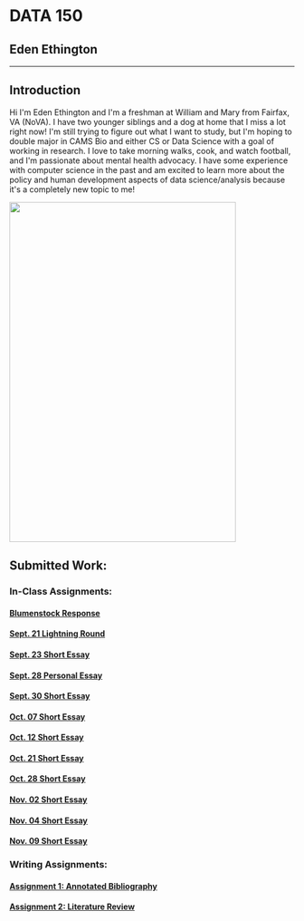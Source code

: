 # DATA 150

## Eden Ethington
---

## Introduction
Hi I'm Eden Ethington and I'm a freshman at William and Mary from Fairfax, VA (NoVA). I have two younger siblings and a dog at home that I miss a lot right now! I'm still trying to figure out what I want to study, but I'm hoping to double major in CAMS Bio and either CS or Data Science with a goal of working in research. I love to take morning walks, cook, and watch football, and I'm passionate about mental health advocacy. I have some experience with computer science in the past and am excited to learn more about the policy and human development aspects of data science/analysis because it's a completely new topic to me!

<img src="DSC_0003-Edit.jpg" width="400" height="600">

## Submitted Work:

### In-Class Assignments:

#### [Blumenstock Response](Blumenstock_Response.md)
#### [Sept. 21 Lightning Round](In_Class_Sept_21.md)
#### [Sept. 23 Short Essay](In_Class_Sept_23.md)
#### [Sept. 28 Personal Essay](In_Class_Sept_28.md)
#### [Sept. 30 Short Essay](In_Class_Sept_30.md)
#### [Oct. 07 Short Essay](In_Class_Oct_07.md)
#### [Oct. 12 Short Essay](In_Class_Oct_12.md)
#### [Oct. 21 Short Essay](In_Class_Oct_21.md)
#### [Oct. 28 Short Essay](In_Class_Oct_28.md)
#### [Nov. 02 Short Essay](In_Class_Nov_02.md)
#### [Nov. 04 Short Essay](In_Class_Nov_04.md)
#### [Nov. 09 Short Essay](In_Class_Nov_09.md)

### Writing Assignments:

#### [Assignment 1: Annotated Bibliography](A1_Annotated_Bibliography.md)
#### [Assignment 2: Literature Review](A2_Literature_Review.md)
